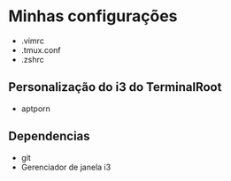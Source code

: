 # Minhas configurações

- .vimrc
- .tmux.conf
- .zshrc

## Personalização do i3 do TerminalRoot

- aptporn

## Dependencias 

- git
- Gerenciador de janela i3 
